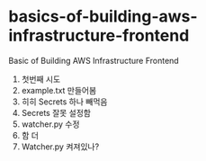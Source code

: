 # basics-of-building-aws-infrastructure-frontend
Basic of Building AWS Infrastructure Frontend
1. 첫번째 시도
2. example.txt 만들어봄
3. 히히 Secrets 하나 빼먹음
4. Secrets 잘못 설정함
5. watcher.py 수정
6. 함 더
7. Watcher.py 켜져있나?
